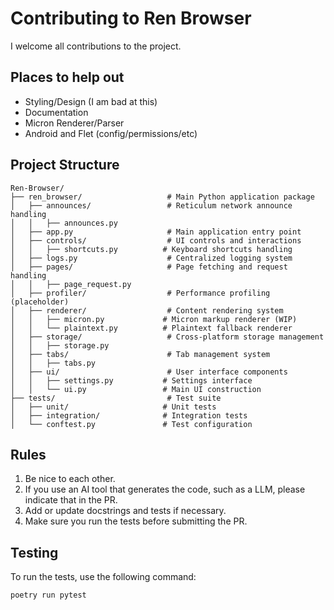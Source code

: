 # Contributing to Ren Browser

I welcome all contributions to the project.

## Places to help out

- Styling/Design (I am bad at this)
- Documentation
- Micron Renderer/Parser
- Android and Flet (config/permissions/etc)

## Project Structure

```
Ren-Browser/
├── ren_browser/                   # Main Python application package
│   ├── announces/                 # Reticulum network announce handling
│   │   ├── announces.py
│   ├── app.py                     # Main application entry point
│   ├── controls/                  # UI controls and interactions
│   │   ├── shortcuts.py          # Keyboard shortcuts handling
│   ├── logs.py                    # Centralized logging system
│   ├── pages/                     # Page fetching and request handling
│   │   ├── page_request.py
│   ├── profiler/                  # Performance profiling (placeholder)
│   ├── renderer/                  # Content rendering system
│   │   ├── micron.py             # Micron markup renderer (WIP)
│   │   └── plaintext.py          # Plaintext fallback renderer
│   ├── storage/                   # Cross-platform storage management
│   │   ├── storage.py
│   ├── tabs/                      # Tab management system
│   │   ├── tabs.py
│   ├── ui/                        # User interface components
│   │   ├── settings.py           # Settings interface
│   │   └── ui.py                 # Main UI construction
├── tests/                         # Test suite
│   ├── unit/                     # Unit tests
│   ├── integration/              # Integration tests
│   └── conftest.py               # Test configuration
```

## Rules

1. Be nice to each other.
2. If you use an AI tool that generates the code, such as a LLM, please indicate that in the PR.
3. Add or update docstrings and tests if necessary.
4. Make sure you run the tests before submitting the PR.

## Testing

To run the tests, use the following command:

```bash
poetry run pytest
```